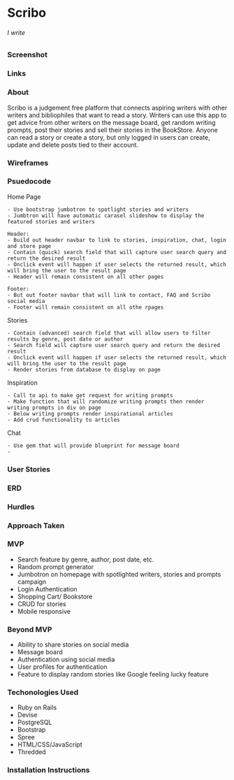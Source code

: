 # Scribo  
###### I write

### Screenshot

### Links

### About
Scribo is a judgement free platform that connects aspiring writers with other writers and bibliophiles that want to read a story. Writers can use this app to get advice from other writers on the message board, get random writing prompts, post their stories and sell their stories in the BookStore. Anyone can read a story or create a story, but only logged in users can create, update and delete posts tied to their account.

### Wireframes

### Psuedocode
Home Page

```
- Use bootstrap jumbotron to spotlight stories and writers
- Jumbtron will have automatic carasel slideshow to display the featured stories and writers

Header: 
- Build out header navbar to link to stories, inspiration, chat, login and store page
- Contain (quick) search field that will capture user search query and return the desired result
- Onclick event will happen if user selects the returned result, which will bring the user to the result page
- Header will remain consistent on all other pages

Footer:
- But out footer navbar that will link to contact, FAQ and Scribo social media 
- Footer will remain consistent on all othe rpages
```
Stories
```
- Contain (advanced) search field that will allow users to filter results by genre, post date or author
- Search field will capture user search query and return the desired result
- Onclick event will happen if user selects the returned result, which will bring the user to the result page
- Render stories from database to display on page
```

Inspiration

```
- Call to api to make get request for writing prompts
- Make function that will randomize writing prompts then render writing prompts in div on page
- Below writing prompts render inspirational articles
- Add crud functionality to articles 
```
Chat

```
- Use gem that will provide blueprint for message board
- 
```
### User Stories

### ERD

### Hurdles

### Approach Taken

### MVP
- Search feature by genre, author, post date, etc.
- Random prompt generator
- Jumbotron on homepage with spotlighted writers, stories and prompts campaign
- Login Authentication
- Shopping Cart/ Bookstore 
- CRUD for stories
- Mobile responsive

### Beyond MVP
- Ability to share stories on social media
- Message board 
- Authentication using social media 
- User profiles for authentication
- Feature to display random stories like Google feeling lucky feature

### Techonologies Used
- Ruby on Rails
- Devise 
- PostgreSQL
- Bootstrap
- Spree
- HTML/CSS/JavaScript
- Thredded

### Installation Instructions
